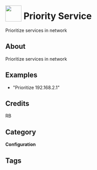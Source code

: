 # <img src="https://raw.githack.com/FortAwesome/Font-Awesome/master/svgs/solid/wifi.svg" card_color="#22A7F0" width="50" height="50" style="vertical-align:bottom"/> Priority Service
Prioritize services in network

## About
Prioritize services in network

## Examples
* "Prioritize 192.168.2.1"

## Credits
RB

## Category
**Configuration**

## Tags

